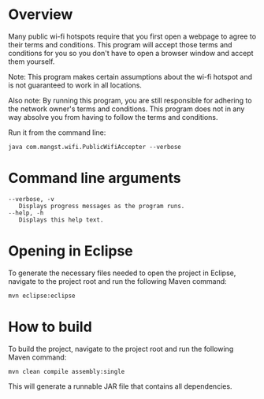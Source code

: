 # Overview

Many public wi-fi hotspots require that you first open a webpage to agree to their terms and conditions. This program will accept those terms and conditions for you so you don't have to open a browser window and accept them yourself.

Note:  This program makes certain assumptions about the wi-fi hotspot and is not guaranteed to work in all locations.

Also note: By running this program, you are still responsible for adhering to the network owner's terms and conditions. This program does not in any way absolve you from having to follow the terms and conditions. 

Run it from the command line:

    java com.mangst.wifi.PublicWifiAccepter --verbose

# Command line arguments

    --verbose, -v
       Displays progress messages as the program runs.
    --help, -h
       Displays this help text.

# Opening in Eclipse

To generate the necessary files needed to open the project in Eclipse, navigate to the project root and run the following Maven command:

    mvn eclipse:eclipse

# How to build

To build the project, navigate to the project root and run the following Maven command:

    mvn clean compile assembly:single
    
This will generate a runnable JAR file that contains all dependencies.